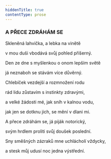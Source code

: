 ```yaml
---
hiddenTitle: true
contentType: prose
---
```


<section>

### A PŘECE ZDRÁHÁM SE

Skleněná lahvička, a lebka na vinětě 

v mou duši vbodává svůj pohled příšerný. 

Den ze dne s myšlenkou o onom lepším světě 

já neznaboh se stávám více důvěrný.

</section>

<section>

Chlebíček vezdejší a rozmnožení rodu 

rád lidu zůstavím s instinkty zdravými, 

a velké žádosti mé, jak sníh v kalnou vodu, 

jak jen se dotknu jich, se mění v dlani mi.

</section>

<section>

A přece zdráhám se, já piják notorický, 

svým hrdlem proliti svůj doušek poslední. 

Sny směšných zázraků mne uchlácholí vždycky, 

a stesk můj udusí noc jedna výstřední.

</section>

